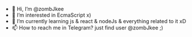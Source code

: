 - 👋 Hi, I’m @zombJkee
- 👀 I’m interested in EcmaScript x)
- 🌱 I’m currently learning js & react & nodeJs & everything related to it xD
- 📫 How to reach me in Telegram? just find user @zombJkee ;)

<!---
zombjke/zombjke is a ✨ special ✨ repository because its `README.md` (this file) appears on your GitHub profile.
You can click the Preview link to take a look at your changes.
--->
